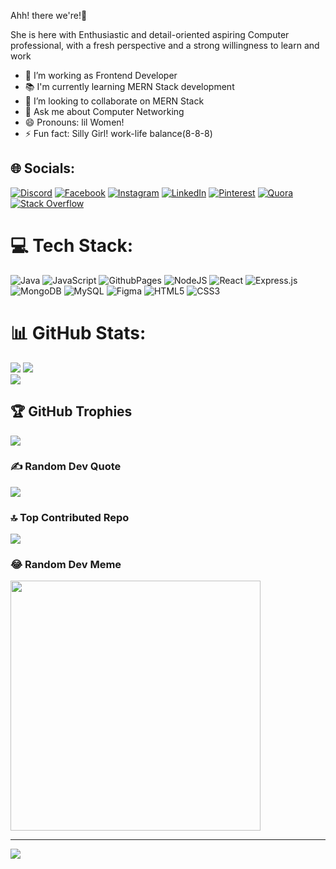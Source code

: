 Ahh! there we're!👋

 

She is here with Enthusiastic and detail-oriented aspiring Computer professional, with a fresh perspective and a strong willingness to learn and work


- 🔭 I’m working as Frontend Developer
- 📚 I'm currently learning MERN Stack development
- 👯 I’m looking to collaborate on MERN Stack
- 💬 Ask me about Computer Networking
- 😄 Pronouns: lil Women!
- ⚡ Fun fact: Silly Girl! work-life balance(8-8-8)

 
## 🌐 Socials:
[![Discord](https://img.shields.io/badge/Discord-%237289DA.svg?logo=discord&logoColor=white)](https://discord.gg/shraddhayadav3030) [![Facebook](https://img.shields.io/badge/Facebook-%231877F2.svg?logo=Facebook&logoColor=white)](https://facebook.com/https://www.facebook.com/profile.php?id=100081930796663) [![Instagram](https://img.shields.io/badge/Instagram-%23E4405F.svg?logo=Instagram&logoColor=white)](https://instagram.com/https://www.instagram.com/littlewomen_srd/?hl=en) [![LinkedIn](https://img.shields.io/badge/LinkedIn-%230077B5.svg?logo=linkedin&logoColor=white)](https://linkedin.com/in/linkedin.com/in/shraddha-yadav-772b77209) [![Pinterest](https://img.shields.io/badge/Pinterest-%23E60023.svg?logo=Pinterest&logoColor=white)](https://pinterest.com/https://in.pinterest.com/ydvshraddha0877/) [![Quora](https://img.shields.io/badge/Quora-%23B92B27.svg?logo=Quora&logoColor=white)](https://quora.com/profile/https://www.quora.com/profile/Shraddha-Yadav-334) [![Stack Overflow](https://img.shields.io/badge/-Stackoverflow-FE7A16?logo=stack-overflow&logoColor=white)](https://stackoverflow.com/users/22664854) 

# 💻 Tech Stack:
![Java](https://img.shields.io/badge/java-%23ED8B00.svg?style=for-the-badge&logo=openjdk&logoColor=white) ![JavaScript](https://img.shields.io/badge/javascript-%23323330.svg?style=for-the-badge&logo=javascript&logoColor=%23F7DF1E) ![GithubPages](https://img.shields.io/badge/github%20pages-121013?style=for-the-badge&logo=github&logoColor=white) ![NodeJS](https://img.shields.io/badge/node.js-6DA55F?style=for-the-badge&logo=node.js&logoColor=white) ![React](https://img.shields.io/badge/react-%2320232a.svg?style=for-the-badge&logo=react&logoColor=%2361DAFB) ![Express.js](https://img.shields.io/badge/express.js-%23404d59.svg?style=for-the-badge&logo=express&logoColor=%2361DAFB) ![MongoDB](https://img.shields.io/badge/MongoDB-%234ea94b.svg?style=for-the-badge&logo=mongodb&logoColor=white) ![MySQL](https://img.shields.io/badge/mysql-%2300000f.svg?style=for-the-badge&logo=mysql&logoColor=white) ![Figma](https://img.shields.io/badge/figma-%23F24E1E.svg?style=for-the-badge&logo=figma&logoColor=white) ![HTML5](https://img.shields.io/badge/html5-%23E34F26.svg?style=for-the-badge&logo=html5&logoColor=white) ![CSS3](https://img.shields.io/badge/css3-%231572B6.svg?style=for-the-badge&logo=css3&logoColor=white)
# 📊 GitHub Stats:
![](https://github-readme-stats.vercel.app/api?username=YDVSHRADDHA&theme=highcontrast&hide_border=false&include_all_commits=true&count_private=false)
![](https://github-readme-streak-stats.herokuapp.com/?user=YDVSHRADDHA&theme=highcontrast&hide_border=false)<br/>
![](https://github-readme-stats.vercel.app/api/top-langs/?username=YDVSHRADDHA&theme=highcontrast&hide_border=false&include_all_commits=true&count_private=false&layout=compact)

## 🏆 GitHub Trophies
![](https://github-profile-trophy.vercel.app/?username=YDVSHRADDHA&theme=dark_dimmed&no-frame=false&no-bg=false&margin-w=4)

### ✍️ Random Dev Quote
![](https://quotes-github-readme.vercel.app/api?type=horizontal&theme=radical)

### 🔝 Top Contributed Repo
![](https://github-contributor-stats.vercel.app/api?username=YDVSHRADDHA&limit=5&theme=dark&combine_all_yearly_contributions=true)

### 😂 Random Dev Meme
<img src='https://randommeme-five.vercel.app/' style="height: 400px;"/>

---
[![](https://visitcount.itsvg.in/api?id=YDVSHRADDHA&icon=3&color=3)](https://visitcount.itsvg.in)

 
